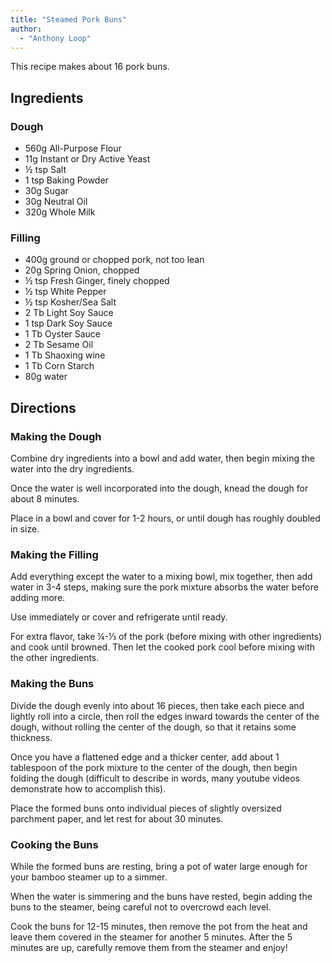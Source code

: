 ```yaml
---
title: "Steamed Pork Buns"
author:
  - "Anthony Loop"
---
```


This recipe makes about 16 pork buns.

## Ingredients

### Dough

- 560g All-Purpose Flour
- 11g Instant or Dry Active Yeast
- ½ tsp Salt
- 1 tsp Baking Powder
- 30g Sugar
- 30g Neutral Oil
- 320g Whole Milk

### Filling

- 400g ground or chopped pork, not too lean
- 20g Spring Onion, chopped
- ½ tsp Fresh Ginger, finely chopped
- ½ tsp White Pepper
- ½ tsp Kosher/Sea Salt
- 2 Tb Light Soy Sauce
- 1 tsp Dark Soy Sauce
- 1 Tb Oyster Sauce
- 2 Tb Sesame Oil
- 1 Tb Shaoxing wine
- 1 Tb Corn Starch
- 80g water

## Directions

### Making the Dough

Combine dry ingredients into a bowl and add water, then begin mixing the water into the dry ingredients.

Once the water is well incorporated into the dough, knead the dough for about 8 minutes.

Place in a bowl and cover for 1-2 hours, or until dough has roughly doubled in size.

### Making the Filling

Add everything except the water to a mixing bowl, mix together, then add water in 3-4 steps, making sure the pork mixture absorbs the water before adding more.

Use immediately or cover and refrigerate until ready.

For extra flavor, take ¼-⅓ of the pork (before mixing with other ingredients) and cook until browned. Then let the cooked pork cool before mixing with the other ingredients.

### Making the Buns

Divide the dough evenly into about 16 pieces, then take each piece and lightly roll into a circle, then roll the edges inward towards the center of the dough, without rolling the center of the dough, so that it retains some thickness.

Once you have a flattened edge and a thicker center, add about 1 tablespoon of the pork mixture to the center of the dough, then begin folding the dough (difficult to describe in words, many youtube videos demonstrate how to accomplish this).

Place the formed buns onto individual pieces of slightly oversized parchment paper, and let rest for about 30 minutes.

### Cooking the Buns

While the formed buns are resting, bring a pot of water large enough for your bamboo steamer up to a simmer.

When the water is simmering and the buns have rested, begin adding the buns to the steamer, being careful not to overcrowd each level.

Cook the buns for 12-15 minutes, then remove the pot from the heat and leave them covered in the steamer for another 5 minutes. After the 5 minutes are up, carefully remove them from the steamer and enjoy!
